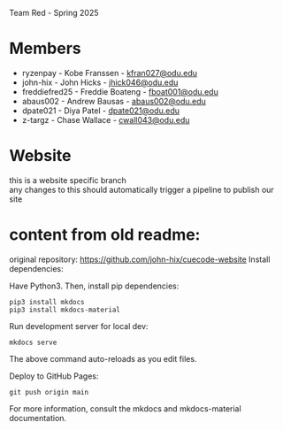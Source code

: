 Team Red - Spring 2025

# Members

  - ryzenpay - Kobe Franssen - kfran027@odu.edu
  - john-hix - John Hicks - jhick046@odu.edu
  - freddiefred25 - Freddie Boateng - fboat001@odu.edu
  - abaus002 - Andrew Bausas - abaus002@odu.edu
  - dpate021 - Diya Patel - dpate021@odu.edu
  - z-targz - Chase Wallace - cwall043@odu.edu

# Website
this is a website specific branch  
any changes to this should automatically trigger a pipeline to publish our site

# content from old readme:  
original repository: https://github.com/john-hix/cuecode-website
Install dependencies:

Have Python3. Then, install pip dependencies:

```shell
pip3 install mkdocs
pip3 install mkdocs-material
```

Run development server for local dev:
```shell
mkdocs serve
```

The above command auto-reloads as you edit files.

Deploy to GitHub Pages:
```shell
git push origin main
```

For more information, consult the mkdocs and mkdocs-material documentation. 